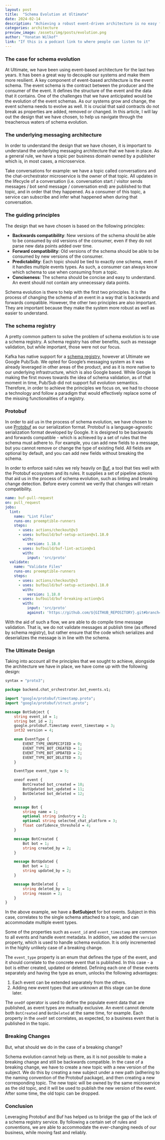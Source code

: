 ```yaml
---
layout: post
title:  "Schema Evolution at Ultimate"
date: 2024-02-14
description: "Achieving a robust event-driven architecture is no easy feat, therefore  it's imperative to keep your data model up to date, concise as well as backwards/forward compatible. This is our story of how we evolve our event schemas."
categories: architecture
preview_image: /assets/img/posts/evolution.png
author: "Yonatan Wilkof"
link: "If this is a podcast link to where people can listen to it"
---
```


### The case for schema evolution

At Ultimate, we have been using event-based architecture for the last two years. 
It has been a great way to decouple our systems and make them more resilient. A key component of event-based architecture is the event schema. 
The event schema is the contract between the producer and the consumer of the event. It defines the structure of the event and the data that it contains. 
One of the challenges that we have anticipated would be the evolution of the event schemas. As our systems grow and change, the event schema needs to evolve as well. 
It is crucial that said contracts do not break as properties are added, removed or changed. 
In this article, I will lay out the design that we have chosen, to help us navigate through the treacherous waters of schema evolution.

### The underlying messaging architecture

In order to understand the design that we have chosen, it is important to understand the underlying messaging architecture that we have in place.
As a general rule, we have a topic per business domain owned by a publisher which is, in most cases, a microservice.

Take conversations for example: we have a topic called conversations and the chat-orchestrator microservice is the owner of that topic. 
All updates in the lifecycle of a conversation (i.e. conversation start / visitor sends messages / bot send message / conversation end) are published to that topic, and in order that they happened. 
As a consumer of this topic, a service can subscribe and infer what happened when during that conversation.

### The guiding principles

The design that we have chosen is based on the following principles:
- **Backwards compatibility**: New versions of the schema should be able to be consumed by old versions of the consumer, even if they do not parse new data points added over time.
- **Forward compatibility**: Old versions of the schema should be able to be consumed by new versions of the consumer.
- **Predictability**: Each topic should be tied to exactly one schema, even if it handles multiple events types. As such, a consumer can always know which schema to use when consuming from a topic.
- **Conciseness**: The schema should be concise and easy to understand. An event should not contain any unnecessary data points.

Schema evolution is there to help with the first two principles. It is the process of changing the schema of an event in a way that is backwards and forwards compatible.
However, the other two principles are also important. They are important because they make the system more robust as well as easier to understand.

### The schema registry
A pretty common pattern to solve the problem of schema evolution is to use a schema registry. A schema registry has other benefits, such as message validation, but while important, those were not our focus.

Kafka has native support for a [schema registry](https://docs.confluent.io/platform/current/schema-registry/index.html), however at Ultimate we Google Pub/Sub. 
We opted for Google’s messaging system as it was already leveraged in other areas of the product, and as it is more native to our underlying infrastructure, which is also Google based. 
While Google is making the first moves towards the idea of schema validation, as of that moment in time, Pub/Sub did not support full evolution semantics. 
Therefore, in order to achieve the principles we focus on, we had to choose a technology and follow a paradigm that would effectively replace some of the missing functionalities of a registry.

### Protobuf

In order to aid us in the process of schema evolution, we have chosen to use [Protobuf](https://developers.google.com/protocol-buffers) as our serialization format. Protobuf is a language-agnostic serialization format developed by Google. 
It is designed to be backwards and forwards compatible - which is achieved by a set of rules that the schema must adhere to. 
For example, you can add new fields to a message, but you cannot remove or change the type of existing field. 
All fields are optional by default, and you can add new fields without breaking the schema.

In order to enforce said rules we rely heavily on [Buf](https://buf.build/), a tool that ties well with the Protobuf ecosystem and its rules. 
It supplies a set of pipeline actions that aid us in the process of schema evolution, such as linting and breaking change detection. Before every commit we verify that changes will retain compatibility.

```yaml
name: buf-pull-request
on: pull_request
jobs:
  lint:
    name: "Lint Files"
    runs-on: preemptible-runners
    steps:
      - uses: actions/checkout@v3
      - uses: bufbuild/buf-setup-action@v1.18.0
        with:
          version: 1.18.0
      - uses: bufbuild/buf-lint-action@v1
        with:
          input: 'src/proto'
  validate:
    name: "Validate Files"
    runs-on: preemptible-runners
    steps:
      - uses: actions/checkout@v3
      - uses: bufbuild/buf-setup-action@v1.18.0
        with:
          version: 1.18.0
      - uses: bufbuild/buf-breaking-action@v1
        with:
          input: 'src/proto'
          against: 'https://github.com/${GITHUB_REPOSITORY}.git#branch=main,subdir=src/proto'
```
With the aid of such a flow, we are able to do compile time message validation. 
That is, we do not validate messages at publish time (as offered by schema registry), but rather ensure that the code which serializes and deserializes the message is in line with the schema.

### The Ultimate Design

Taking into account all the principles that we sought to achieve, alongside the architecture we have in place, we have come up with the following design:

```protobuf
syntax = "proto3";

package backend.chat_orchestrator.bot_events.v1;

import "google/protobuf/timestamp.proto";
import "google/protobuf/struct.proto";

message BotSubject {
    string event_id = 1;
    string bot_id = 2;
    google.protobuf.Timestamp event_timestamp = 3;
    int32 version = 4;

    enum EventType {
        EVENT_TYPE_UNSPECIFIED = 0;
        EVENT_TYPE_BOT_CREATED = 1;
        EVENT_TYPE_BOT_UPDATED = 2;
        EVENT_TYPE_BOT_DELETED = 3;
    }

    EventType event_type = 5;

    oneof event {
        BotCreated bot_created = 10;
        BotUpdated bot_updated = 11;
        BotDeleted bot_deleted = 12;
    }

    message Bot {
        string name = 1;
        optional string industry = 2;
        optional string selected_chat_platform = 3;
        float confidence_threshold = 4;
    }

    message BotCreated {
        Bot bot = 1;
        string created_by = 2;
    }

    message BotUpdated {
        Bot bot = 1;
        string updated_by = 2;
    }

    message BotDeleted {
        string deleted_by = 1;
        string reason = 2;
    }
}

```

In the above example, we have a **BotSubject** for bot events. Subject in this case, correlates to the single schema attached to a topic, and can accommodate multiple event types.

Some of the properties such as `event_id` and `event_timestamp` are common to all events and handle event metadata. 
In addition, we added the `version` property, which is used to handle schema evolution. It is only incremented in the highly unlikely case of a breaking change.

The `event_type` property is an enum that defines the type of the event, and it should correlate to the concrete event that is published. In this case - a bot is either created, updated or deleted. 
Defining each one of these events separately and having the type as enum, unlocks the following advantages:
1. Each event can be extended separately from the others.
2. Adding new event types that are unknown at this stage can be done later.

The `oneOf` operator is used to define the populate event data that are published, as event types are mutually exclusive. 
An event cannot denote both `BotCreated` and `BotDeleted` at the same time, for example. 
Each property in the `oneOf` set correlates, as expected, to a business event that is published in the topic.

### Breaking Changes
But, what should we do in the case of a breaking change?

Schema evolution cannot help us there, as it is not possible to make a breaking change and still be backwards compatible. 
In the case of a breaking change, we have to create a new topic with a new version of the subject. 
We do this by creating a new subject under a new path (adhering to the naming convention of the Protobuf package), and then creating a new corresponding topic. 
The new topic will be owned by the same microservice as the old topic, and it will be used to publish the new version of the event. After some time, the old topic can be dropped.

### Conclusion
Leveraging Protobuf and Buf has helped us to bridge the gap of the lack of a schema registry service.
By following a certain set of rules and conventions, we are able to accommodate the ever-changing needs of our business, while moving fast and reliably.
